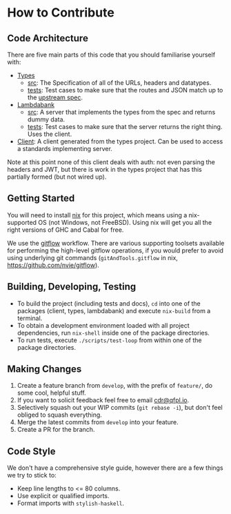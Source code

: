 # How to Contribute

## Code Architecture

There are five main parts of this code that you should familiarise yourself with:
- [Types](./consumer-data-au-api-types/)
  - [src](./consumer-data-au-api-types/src): The Specification of all of the URLs, headers and datatypes.
  - [tests](./consumer-data-au-api-types/tests): Test cases to make sure that the routes and JSON match up to the [upstream spec](https://consumerdatastandardsaustralia.github.io/standards/#introduction). 
- [Lambdabank](./consumer-data-au-lambdabank/)
  - [src](./consumer-data-au-lambdabank/src): A server that implements the types from the spec and returns dummy data.
  - [tests](./consumer-data-au-lambdabank/tests): Test cases to make sure that the server returns the right thing. Uses the client.
- [Client](./consumer-data-au-api-client/): A client generated from the types project. Can be used to access a standards implementing server.

Note at this point none of this client deals with auth: not even parsing the headers and JWT, but there is work in the types project that has this partially formed (but not wired up).

## Getting Started

You will need to install [nix](https://nixos.org/nix/) for this project, which means using a nix-supported OS (not Windows, not FreeBSD). Using nix will get you all the right versions of GHC and Cabal for free.

We use the [gitflow](https://danielkummer.github.io/git-flow-cheatsheet/) workflow. There are various supporting toolsets available for performing the high-level gitflow operations, if you would prefer to avoid using underlying git commands (`gitAndTools.gitflow` in nix, https://github.com/nvie/gitflow).

## Building, Developing, Testing

* To build the project (including tests and docs), `cd` into one of the packages (client, types, lambdabank) and execute `nix-build` from a terminal.
* To obtain a development environment loaded with all project dependencies, run `nix-shell` inside one of the package directories.
* To run tests, execute `./scripts/test-loop` from within one of the package directories.

## Making Changes

1. Create a feature branch from `develop`, with the prefix of `feature/`, do some cool, helpful stuff.
1. If you want to solicit feedback feel free to email cdr@qfpl.io.
1. Selectively squash out your WIP commits (`git rebase -i`), but don't feel obliged to squash everything.
1. Merge the latest commits from `develop` into your feature.
1. Create a PR for the branch.

## Code Style

We don't have a comprehensive style guide, however there are a few things we try to stick to:

- Keep line lengths to <= 80 columns.
- Use explicit or qualified imports.
- Format imports with `stylish-haskell`.
